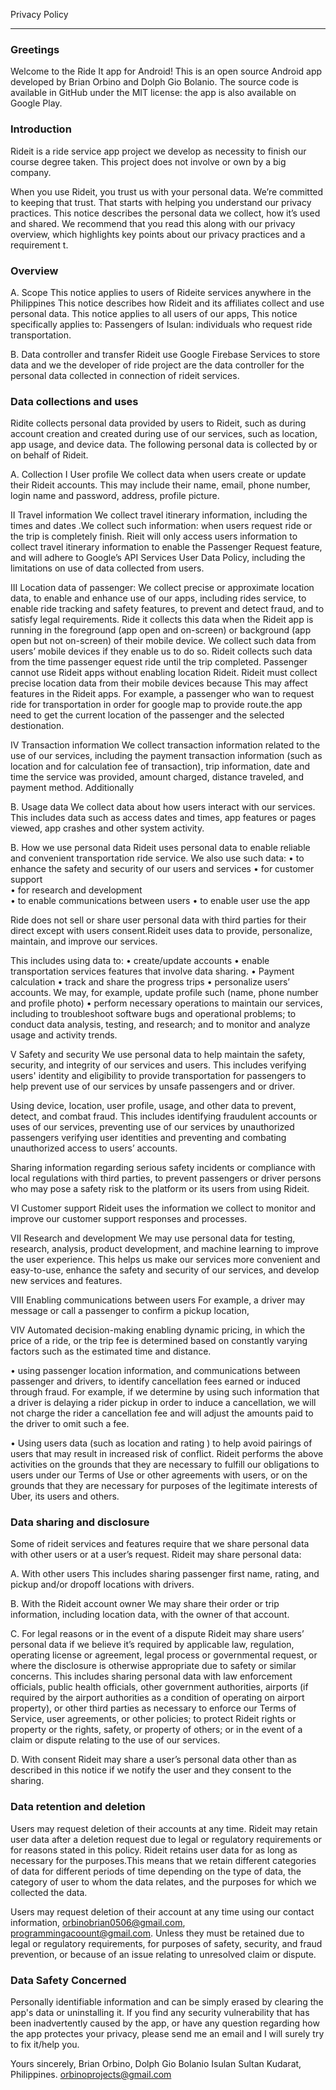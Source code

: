 Privacy Policy
______________

### Greetings
Welcome to the Ride It app for Android!
This is an open source Android app developed by Brian Orbino and Dolph Gio Bolanio. The source code is available in GitHub under the MIT license: the app is also available on Google Play.

### Introduction
Rideit is a ride service app project we develop as necessity to finish our course degree taken. This project does not involve or own by a big company.

When you use Rideit, you trust us with your personal data. We’re committed to keeping that trust. That starts with helping you understand our privacy practices. This notice describes the personal data we collect, how it’s used and shared. We recommend that you read this along with our privacy overview, which highlights key points about our privacy practices and a requirement t.

### Overview

A. Scope
This notice applies to users of Rideite services anywhere in the Philippines
This notice describes how Rideit and its affiliates collect and use personal data. This notice applies to all users of our apps, This notice specifically applies to:
Passengers of Isulan: individuals who request ride transportation.

B. Data controller and transfer
Rideit use Google Firebase Services to store data and we the developer of ride project are the data controller for the personal data collected in connection of rideit services.  

### Data collections and uses
Ridite collects personal data provided by users to Rideit, such as during account creation and created during use of our services, such as location, app usage, and device data. The following personal data is collected by or on behalf of Rideit.

A. Collection
I User profile
We collect data when users create or update their Rideit accounts. This may include their name, email, phone number, login name and password, address, profile picture.

II Travel information
We collect travel itinerary information, including the times and dates .We collect such information:  when users request ride or the trip is completely finish. Rieit will only access users information to collect travel itinerary information to enable the Passenger 
Request feature, and will adhere to Google’s API Services User Data Policy, including the limitations on use of data collected from users.
 
III Location data of passenger:
We collect precise or approximate location data, to enable and enhance use of our apps,  including rides service, to enable ride tracking and safety features, to prevent and detect fraud, and to satisfy legal requirements. Ride it collects this data when the Rideit app is running in the foreground (app open and on-screen) or background (app open but not on-screen) of their mobile device. We collect such data from users’ mobile devices if they enable us to do so. Rideit collects such data from the time passenger equest ride  until the trip completed. Passenger cannot use Rideit apps without enabling location Rideit. Rideit must collect precise location data from their mobile devices because This may affect features in the Rideit apps. For example, a passenger who wan to request ride for transportation in order for google map to provide route.the app need to get the current location of the passenger and the selected destionation.

IV Transaction information 
We collect transaction information related to the use of our services, including the payment transaction information (such as location and for calculation fee of transaction), trip information, date and time the service was provided, amount charged, distance traveled, and payment method. Additionally

B. Usage data
We collect data about how users interact with our services. This includes data such as access dates and times, app features or pages viewed, app crashes and other system activity. 

B. How we use personal data
Rideit uses personal data to enable reliable and convenient transportation ride service. We also use such data:
•	to enhance the safety and security of our users and services
•	for customer support  
•	for research and development  
•	to enable communications between users 
•	to enable user use the app

Ride does not sell or share user personal data with third parties for their direct except with users consent.Rideit uses data to provide, personalize, maintain, and improve our services.

This includes using data to:
•	create/update accounts
•	enable transportation services features that involve data sharing. 
•	Payment calculation
•	track and share the progress trips 
•	personalize users’ accounts. We may, for example, update profile such (name, phone number and profile photo)
•	perform necessary operations to maintain our services, including to troubleshoot software bugs and operational problems; to conduct data analysis, testing, and research; and to monitor and analyze usage and activity trends.

V Safety and security
We use personal data to help maintain the safety, security, and integrity of our services and users. This includes verifying users' identity and eligibility to provide transportation for passengers to help prevent use of our services by unsafe passengers and or driver.
 
Using device, location, user profile, usage, and other data to prevent, detect, and combat fraud. This includes identifying fraudulent accounts or uses of our services, preventing use of our services by unauthorized passengers verifying user identities and preventing and combating unauthorized access to users’ accounts.

Sharing information regarding serious  safety incidents or compliance with local regulations with third parties, to prevent passengers or driver persons who may pose a safety risk to the platform or its users from using Rideit.



VI Customer support
Rideit uses the information we collect to monitor and improve our customer support responses and processes.

VII Research and development
We may use personal data for testing, research, analysis, product development, and machine learning to improve the user experience. This helps us make our services more convenient and easy-to-use, enhance the safety and security of our services, and develop new services and features. 

VIII Enabling communications between users
For example, a driver may message or call a passenger to confirm a pickup location, 

VIV Automated decision-making
enabling dynamic pricing, in which the price of a ride, or the trip fee is determined based on constantly varying factors such as the estimated time and distance.
 
•	using passenger location information, and communications between passenger and drivers, to identify cancellation fees earned or induced through fraud. For example, if we determine by using such information that a driver is delaying a rider pickup in order to induce a cancellation, we will not charge the rider a cancellation fee and will adjust the amounts paid to the driver to omit such a fee.

•	Using users data (such as location and rating ) to help avoid pairings of users that may result in increased risk of conflict.
Rideit performs the above activities on the grounds that they are necessary to fulfill our obligations to users under our Terms of Use or other agreements with users, or on the grounds that they are necessary for purposes of the legitimate interests of Uber, its users and others.

### Data sharing and disclosure
Some of rideit services and features require that we share personal data with other users or at a user’s request. 
Rideit may share personal data:

A. With other users
This includes sharing passenger first name, rating, and pickup and/or dropoff locations with drivers.

B. With the Rideit account owner
We may share their order or trip information, including location data, with the owner of that account. 

C. For legal reasons or in the event of a dispute
Rideit may share users’ personal data if we believe it’s required by applicable law, regulation, operating license or agreement, legal process or governmental request, or where the disclosure is otherwise appropriate due to safety or similar concerns.
This includes sharing personal data with law enforcement officials, public health officials, other government authorities, airports (if required by the airport authorities as a condition of operating on airport property), or other third parties as necessary to enforce our Terms of Service, user agreements, or other policies; to protect Rideit rights or property or the rights, safety, or property of others; or in the event of a claim or dispute relating to the use of our services.

D. With consent
Rideit may share a user’s personal data other than as described in this notice if we notify the user and they consent to the sharing.

### Data retention and deletion
Users may request deletion of their accounts at any time. Rideit may retain user data after a deletion request due to legal or regulatory requirements or for reasons stated in this policy. Rideit retains user data for as long as necessary for the purposes.This means that we retain different categories of data for different periods of time depending on the type of data, the category of user to whom the data relates, and the purposes for which we collected the data.

Users may request deletion of their account at any time using our contact information, orbinobrian0506@gmail.com, programmingacoount@gmail.com. Unless they must be retained due to legal or regulatory requirements, for purposes of safety, security, and fraud prevention, or because of an issue relating to unresolved claim or dispute.

### Data Safety Concerned
Personally identifiable information and can be simply erased by clearing the app's data or uninstalling it.
If you find any security vulnerability that has been inadvertently caused by the app, or have any question regarding how the app protectes your privacy, please send me an email and I will surely try to fix it/help you.


Yours sincerely,
Brian Orbino, Dolph Gio Bolanio
Isulan Sultan Kudarat, Philippines.
orbinoprojects@gmail.com


